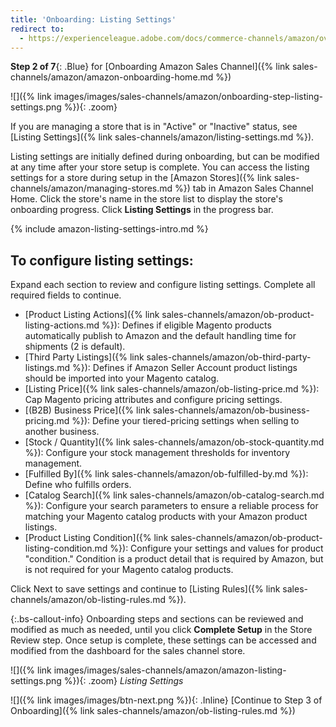 ```yaml
---
title: 'Onboarding: Listing Settings'
redirect to:
  - https://experienceleague.adobe.com/docs/commerce-channels/amazon/overview.html
---
```



**Step 2 of 7**{: .Blue} for [Onboarding Amazon Sales Channel]({% link sales-channels/amazon/amazon-onboarding-home.md %})

![]({% link images/images/sales-channels/amazon/onboarding-step-listing-settings.png %}){: .zoom}

If you are managing a store that is in "Active" or "Inactive" status, see [Listing Settings]({% link sales-channels/amazon/listing-settings.md %}).

Listing settings are initially defined during onboarding, but can be modified at any time after your store setup is complete. You can access the listing settings for a store during setup in the [Amazon Stores]({% link sales-channels/amazon/managing-stores.md %}) tab in Amazon Sales Channel Home. Click the store's name in the store list to display the store's onboarding progress. Click **Listing Settings** in the progress bar.

{% include amazon-listing-settings-intro.md %}

## To configure listing settings:

Expand each section to review and configure listing settings. Complete all required fields to continue.

- [Product Listing Actions]({% link sales-channels/amazon/ob-product-listing-actions.md %}): Defines if eligible Magento products automatically publish to Amazon and the default handling time for shipments (2 is default).
- [Third Party Listings]({% link sales-channels/amazon/ob-third-party-listings.md %}): Defines if Amazon Seller Account product listings should be imported into your Magento catalog.
- [Listing Price]({% link sales-channels/amazon/ob-listing-price.md %}): Cap Magento pricing attributes and configure pricing settings.
- [(B2B) Business Price]({% link sales-channels/amazon/ob-business-pricing.md %}): Define your tiered-pricing settings when selling to another business.
- [Stock / Quantity]({% link sales-channels/amazon/ob-stock-quantity.md %}): Configure your stock management thresholds for inventory management.
- [Fulfilled By]({% link sales-channels/amazon/ob-fulfilled-by.md %}): Define who fulfills orders.
- [Catalog Search]({% link sales-channels/amazon/ob-catalog-search.md %}): Configure your search parameters to ensure a reliable process for matching your Magento catalog products with your Amazon product listings.
- [Product Listing Condition]({% link sales-channels/amazon/ob-product-listing-condition.md %}): Configure your settings and values for product "condition." Condition is a product detail that is required by Amazon, but is not required for your Magento catalog products.

Click <span class="btn">Next</span> to save settings and continue to [Listing Rules]({% link sales-channels/amazon/ob-listing-rules.md %}).

{:.bs-callout-info}
Onboarding steps and sections can be reviewed and modified as much as needed, until you click **Complete Setup** in the Store Review step. Once setup is complete, these settings can be accessed and modified from the dashboard for the sales channel store.

![]({% link images/images/sales-channels/amazon/amazon-listing-settings.png %}){: .zoom}
_Listing Settings_

![]({% link images/images/btn-next.png %}){: .Inline} [Continue to Step 3 of Onboarding]({% link sales-channels/amazon/ob-listing-rules.md %})
